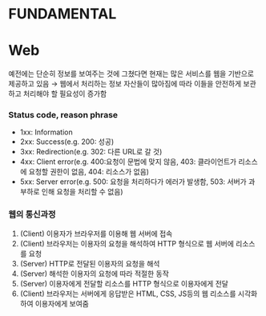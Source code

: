 # FUNDAMENTAL

# Web

예전에는 단순히 정보를 보여주는 것에 그쳤다면 현재는 많은 서비스를 웹을 기반으로 제공하고 있음 → 웹에서 처리하는 정보 자산들이 많아짐에 따라 이들을 안전하게 보관하고 처리해야 할 필요성이 증가함

### Status code, reason phrase

- 1xx: Information
- 2xx: Success(e.g. 200: 성공)
- 3xx: Redirection(e.g. 302: 다른 URL로 갈 것)
- 4xx: Client error(e.g. 400:요청이 문법에 맞지 않음, 403: 클라이언트가 리소스에 요청할 권한이 없음, 404: 리소스가 없음)
- 5xx: Server error(e.g. 500: 요청을 처리하다가 에러가 발생함, 503: 서버가 과부하로 인해 요청을 처리할 수 없음)

### 웹의 통신과정

1. (Client) 이용자가 브라우저를 이용해 웹 서버에 접속
2. (Client) 브라우저는 이용자의 요청을 해석하여 HTTP 형식으로 웹 서버에 리소스를 요청
3. (Server) HTTP로 전달된 이용자의 요청을 해석
4. (Server) 해석한 이용자의 요청에 따라 적절한 동작
5. (Server) 이용자에게 전달할 리소스를 HTTP 형식으로 이용자에게 전달
6. (Client) 브라우저는 서버에게 응답받은 HTML, CSS, JS등의 웹 리소스를 시각화하여 이용자에게 보여줌